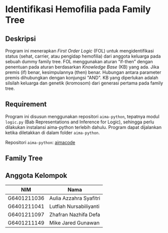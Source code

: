 # Identifikasi Hemofilia pada Family Tree

## Deskripsi
Program ini menerapkan *First Order Logic* (FOL) untuk mengidentifikasi status (sehat, carrier, atau pengidap hemofilia) dari anggota keluarga pada sebuah dummy family tree. FOL menggunakan aturan “if-then” dengan penentuan pada aturan berdasarkan *Knowledge Base* (KB) yang ada. Jika premis (if) benar, kesimpulannya (then) benar. Hubungan antara parameter premis dihubungkan dengan konjungsi "AND". KB yang diperlukan adalah silsilah keluarga dan genetik (kromosom) dari generasi pertama pada family tree.

## Requirement
Program ini disusun menggunakan repositori `aima-python`, tepatnya modul `logic.py` (Bab Representations and Inference for Logic), sehingga perlu dilakukan instalansi aima-python terlebih dahulu. Program dapat dijalankan ketika diletakkan di dalam folder `aima-python`.

Repositori `aima-python`: [aimacode](https://github.com/aimacode/aima-python)

## Family Tree


## Anggota Kelompok
| NIM | Nama |
| ------------- | ------------- |
| G6401211036  | Aulia Azzahra Syafitri  |
| G6401211041  | Lutfiah Nursabiliyanti  |
| G6401211097  | Zhafran Nazhifa Defa  |
| G6401211149  | Mike Jared Gunawan  |
